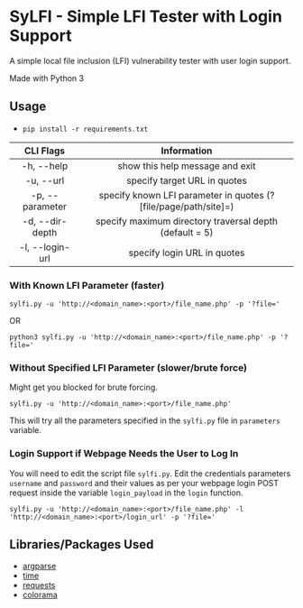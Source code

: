 # SyLFI - Simple LFI Tester with Login Support

A simple local file inclusion (LFI) vulnerability tester with user login support.

Made with Python 3

## Usage

- `pip install -r requirements.txt`

|  **CLI Flags**  |                         **Information**                         |
| :-------------: | :-------------------------------------------------------------: |
|   -h, --help    |                 show this help message and exit                 |
|    -u, --url    |                  specify target URL in quotes                   |
| -p, --parameter | specify known LFI parameter in quotes (?[file/page/path/site]=) |
| -d, --dir-depth |     specify maximum directory traversal depth (default = 5)     |
| -l, --login-url |                   specify login URL in quotes                   |

### With Known LFI Parameter (faster)

`sylfi.py -u 'http://<domain_name>:<port>/file_name.php' -p '?file='`

OR

`python3 sylfi.py -u 'http://<domain_name>:<port>/file_name.php' -p '?file='`

### Without Specified LFI Parameter (slower/brute force)

Might get you blocked for brute forcing.

`sylfi.py -u 'http://<domain_name>:<port>/file_name.php'`

This will try all the parameters specified in the `sylfi.py` file in `parameters` variable.

### Login Support if Webpage Needs the User to Log In

You will need to edit the script file `sylfi.py`. Edit the credentials parameters `username` and `password` and their values as per your webpage login POST request inside the variable `login_payload` in the `login` function.

`sylfi.py -u 'http://<domain_name>:<port>/file_name.php' -l 'http://<domain_name>:<port>/login_url' -p '?file='`

## Libraries/Packages Used

- [argparse](https://docs.python.org/3/library/argparse.html)
- [time](https://docs.python.org/3/library/time.html)
- [requests](https://pypi.org/project/requests/)
- [colorama](https://pypi.org/project/colorama/)
